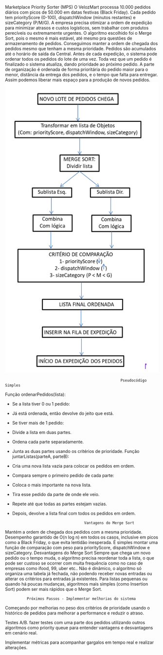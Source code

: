    Marketplace Priority Sorter (MPS)
    O VelozMart processa 10.000 pedidos diários com picos de 50.000 em datas festivas (Black Friday). Cada pedido tem priorityScore (0-100), dispatchWindow (minutos restantes) e sizeCategory (P/M/G). A empresa precisa otimizar a ordem de expedição para minimizar atrasos e custos logísticos, sem trabalhar com produtos perecíveis ou extremamente urgentes.
    O algoritmo escolhido foi o Merge Sort, pois o mesmo é mais estável, até mesmo pra questões de armazenamento de pedidos. Conseguimos manter a ordem de chegada dos pedidos mesmo que tenham a mesma prioridade.
    Pedidos são acumulados até o horário de saída da Central. Antes de cada expedição, o sistema pode ordenar todos os pedidos do lote de uma vez. Toda vez que um pedido é finalizado o sistema atualiza, dando prioridade ao próximo pedido. A parte de organização é ordenada de forma prioritária do pedido maior para o menor, distância da entrega dos pedidos, e o tempo que falta para entregar. Assim podemos liberar mais espaço para a produção de novos pedidos.
![Descrição](merge%20sort.png)

                                                         Pseudocódigo Simples
Função ordenarPedidos(lista):
  - Se a lista tiver 0 ou 1 pedido:
  - Já está ordenada, então devolve do jeito que está.
  - Se tiver mais de 1 pedido:
  - Divide a lista em duas partes.
  - Ordena cada parte separadamente.
  - Junta as duas partes usando os critérios de prioridade.
Função juntarListas(parteA, parteB):
   - Cria uma nova lista vazia para colocar os pedidos em ordem.
   - Compara sempre o primeiro pedido de cada parte:
   - Coloca o mais importante na nova lista.
   - Tira esse pedido da parte de onde ele veio.
   - Repete até que todas as partes estejam vazias.
   - Depois, devolve a lista final com todos os pedidos em ordem.

                                          Vantagens do Merge Sort
Mantém a ordem de chegada dos pedidos com a mesma prioridade. 
Desempenho garantido de O(n log n) em todos os casos, inclusive em picos como a Black Friday, o que evita lentidão inesperada.
É simples montar uma função de comparação com peso para priorityScore, dispatchWindow e sizeCategory.
                                        Desvantagens do Merge Sort
Sempre que chega um novo pedido ou o tempo muda, o algoritmo precisa reordenar toda a lista, o que pode ser custoso se ocorrer com muita frequência como no caso de empresas como ifood, 99, uber etc..
Não é dinâmico, o algoritmo só organiza uma tabela já fechada, não podendo receber novas entradas ou alterar os critérios para entradas já existentes.
Para listas pequenas ou quando há poucas mudanças, algoritmos mais simples (como Insertion Sort) podem ser mais rápidos que o Merge Sort.


              Próximos Passos - Implementar melhorias do sistema

Começando por melhorias no peso dos critérios de prioridade usando o histórico de pedidos para melhorar a performance e reduzir o atraso.

Testes A/B. fazer testes com uma parte dos pedidos utilizando outros algoritmos como priority queue para entender vantagens e desvantagens em cenário real.

Implementar métricas para acompanhar gargalos em tempo real e realizar alterações.

